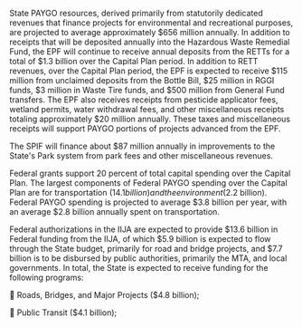 State PAYGO resources, derived primarily from statutorily dedicated revenues that finance projects for environmental and recreational purposes, are projected to average approximately $656 million annually. In addition to receipts that will be deposited annually into the Hazardous Waste Remedial Fund, the EPF will continue to receive annual deposits from the RETTs for a total of $1.3 billion over the Capital Plan period. In addition to RETT revenues, over the Capital Plan period, the EPF is expected to receive $115 million from unclaimed deposits from the Bottle Bill, $25 million in RGGI funds, $3 million in Waste Tire funds, and $500 million from General Fund transfers. The EPF also receives receipts from pesticide applicator fees, wetland permits, water withdrawal fees, and other miscellaneous receipts totaling approximately $20 million annually. These taxes and miscellaneous receipts will support PAYGO portions of projects advanced from the EPF.

The SPIF will finance about $87 million annually in improvements to the State's Park system from park fees and other miscellaneous revenues.

Federal grants support 20 percent of total capital spending over the Capital Plan. The largest components of Federal PAYGO spending over the Capital Plan are for transportation ($14.1 billion) and the environment ($2.2 billion). Federal PAYGO spending is projected to average $3.8 billion per year, with an average $2.8 billion annually spent on transportation.

Federal authorizations in the IIJA are expected to provide $13.6 billion in Federal funding from the IIJA, of which $5.9 billion is expected to flow through the State budget, primarily for road and bridge projects, and $7.7 billion is to be disbursed by public authorities, primarily the MTA, and local governments. In total, the State is expected to receive funding for the following programs:

 Roads, Bridges, and Major Projects ($4.8 billion);

 Public Transit ($4.1 billion);